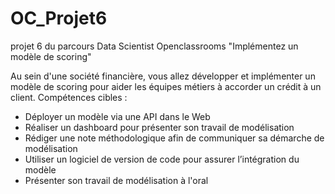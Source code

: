 # OC_Projet6
projet 6 du parcours Data Scientist Openclassrooms "Implémentez un modèle de scoring"

Au sein d'une société financière, vous allez développer et implémenter un modèle de scoring pour aider les équipes métiers à accorder un crédit à un
client.
Compétences cibles :
- Déployer un modèle via une API dans le Web
- Réaliser un dashboard pour présenter son travail de modélisation
- Rédiger une note méthodologique afin de communiquer sa démarche de modélisation
- Utiliser un logiciel de version de code pour assurer l’intégration du modèle
- Présenter son travail de modélisation à l'oral
